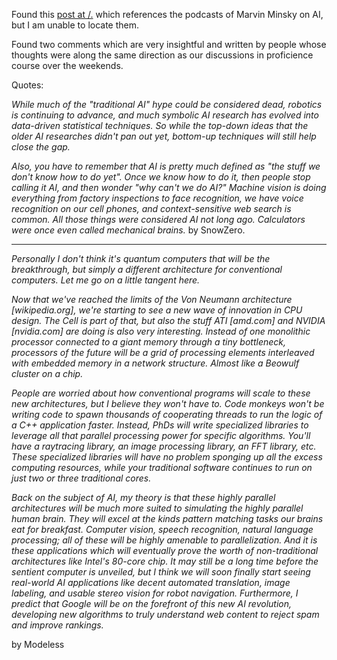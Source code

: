 <html><body><p>Found this <a href="http://developers.slashdot.org/article.pl?sid=07/03/02/0133231">post at /.</a> which references the podcasts of Marvin Minsky on AI, but I am unable to locate them. 

Found two comments which are very insightful and written by people whose thoughts were along the same direction as our discussions in proficience course over the weekends.



Quotes:

<i>

While much of the "traditional AI" hype could be considered dead, robotics is continuing to advance, and much symbolic AI research has evolved into data-driven statistical techniques. So while the top-down ideas that the older AI researches didn't pan out yet, bottom-up techniques will still help close the gap.



Also, you have to remember that AI is pretty much defined as "the stuff we don't know how to do yet". Once we know how to do it, then people stop calling it AI, and then wonder "why can't we do AI?" Machine vision is doing everything from factory inspections to face recognition, we have voice recognition on our cell phones, and context-sensitive web search is common. All those things were considered AI not long ago. Calculators were once even called mechanical brains.</i> by SnowZero.



---- 

<i>

Personally I don't think it's quantum computers that will be the breakthrough, but simply a different architecture for conventional computers. Let me go on a little tangent here.



Now that we've reached the limits of the Von Neumann architecture [wikipedia.org], we're starting to see a new wave of innovation in CPU design. The Cell is part of that, but also the stuff ATI [amd.com] and NVIDIA [nvidia.com] are doing is also very interesting. Instead of one monolithic processor connected to a giant memory through a tiny bottleneck, processors of the future will be a grid of processing elements interleaved with embedded memory in a network structure. Almost like a Beowulf cluster on a chip.



People are worried about how conventional programs will scale to these new architectures, but I believe they won't have to. Code monkeys won't be writing code to spawn thousands of cooperating threads to run the logic of a C++ application faster. Instead, PhDs will write specialized libraries to leverage all that parallel processing power for specific algorithms. You'll have a raytracing library, an image processing library, an FFT library, etc. These specialized libraries will have no problem sponging up all the excess computing resources, while your traditional software continues to run on just two or three traditional cores.



Back on the subject of AI, my theory is that these highly parallel architectures will be much more suited to simulating the highly parallel human brain. They will excel at the kinds pattern matching tasks our brains eat for breakfast. Computer vision, speech recognition, natural language processing; all of these will be highly amenable to parallelization. And it is these applications which will eventually prove the worth of non-traditional architectures like Intel's 80-core chip. It may still be a long time before the sentient computer is unveiled, but I think we will soon finally start seeing real-world AI applications like decent automated translation, image labeling, and usable stereo vision for robot navigation. Furthermore, I predict that Google will be on the forefront of this new AI revolution, developing new algorithms to truly understand web content to reject spam and improve rankings.

</i> by Modeless</p></body></html>